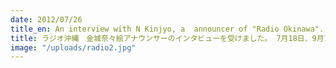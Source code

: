 ```yaml
---
date: 2012/07/26
title_en: An interview with N Kinjyo, a  announcer of "Radio Okinawa".
title: ラジオ沖縄　金城奈々絵アナウンサーのインタビューを受けました。 7月18日、9月1日防災の日に放送予定
image: "/uploads/radio2.jpg"
---
```

